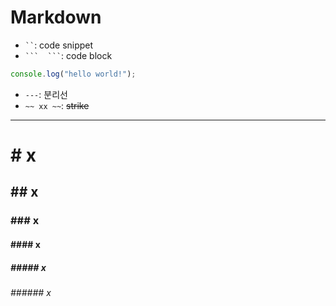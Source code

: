 # Markdown

- ` `` `: code snippet
- ` ```  ``` `: code block
```javascript
console.log("hello world!");
```
- `---`: 분리선  
- `~~ xx ~~`: ~~strike~~

---  
  
# # x
## ## x
### ### x
#### #### x
##### ##### x
###### ###### x